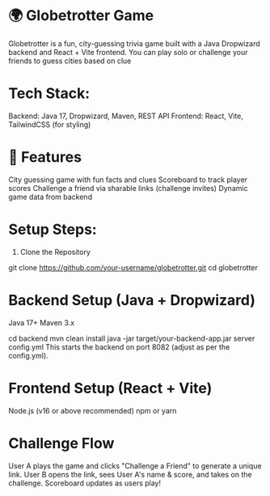 # 🌍 Globetrotter Game
Globetrotter is a fun, city-guessing trivia game built with a Java Dropwizard backend and React + Vite frontend. You can play solo or challenge your friends to guess cities based on clue

# Tech Stack:
Backend: Java 17, Dropwizard, Maven, REST API
Frontend: React, Vite, TailwindCSS (for styling)

# 🚀 Features
City guessing game with fun facts and clues
Scoreboard to track player scores
Challenge a friend via sharable links (challenge invites)
Dynamic game data from backend


# Setup Steps:
1. Clone the Repository

git clone https://github.com/your-username/globetrotter.git
cd globetrotter


# Backend Setup (Java + Dropwizard)
Java 17+
Maven 3.x

cd backend
mvn clean install
java -jar target/your-backend-app.jar server config.yml
This starts the backend on port 8082 (adjust as per the config.yml).

# Frontend Setup (React + Vite)
Node.js (v16 or above recommended)
npm or yarn

# Challenge Flow
User A plays the game and clicks "Challenge a Friend" to generate a unique link.
User B opens the link, sees User A's name & score, and takes on the challenge.
Scoreboard updates as users play!
